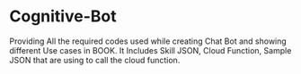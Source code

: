 # Cognitive-Bot
Providing All the required codes used while creating Chat Bot and showing different Use cases in BOOK.
It Includes Skill JSON, Cloud Function, Sample JSON that are using to call the cloud function.
